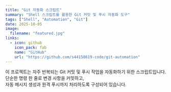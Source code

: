 ```yaml
---
title: "Git 자동화 스크립트"
summary: "Shell 스크립트를 활용한 Git 커밋 및 푸시 자동화 도구"
tags: ["Shell", "Automation", "Git"]
date: 2025-10-05
image:
  filename: "featured.jpg"
links:
  - icon: github
    icon_pack: fab
    name: "GitHub"
    url: "https://github.com/s44158619-code/git-automation"
---
```


이 프로젝트는 자주 반복되는 Git 커밋 및 푸시 작업을 자동화하기 위한 스크립트입니다.  
단순한 명령 한 줄로 변경 사항을 커밋하고,  
자동 메시지 생성과 원격 푸시까지 처리하도록 구성되어 있습니다.
